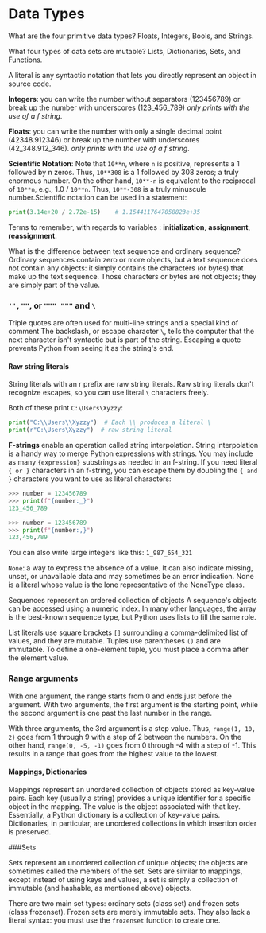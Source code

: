# Data Types

What are the four primitive data types? Floats, Integers, Bools, and Strings.

What four types of data sets are mutable? Lists, Dictionaries, Sets, and Functions.

A literal is any syntactic notation that lets you directly represent an object in source code. 

**Integers**: you can write the number without separators (123456789) or break up the number with underscores (123_456_789) _only prints with the use of a f string_. 

**Floats**: you can write the number with only a single decimal point (42348.912346) or break up the number with underscores (42_348.912_346). _only prints with the use of a f string_.

**Scientific Notation**: Note that `10**n`, where `n` is positive, represents a 1 followed by n zeros. Thus, `10**308` is a 1 followed by 308 zeros; a truly enormous number. On the other hand, `10**-n` is equivalent to the reciprocal of `10**n`, e.g., 1.0 / `10**n`. Thus, `10**-308` is a truly minuscule number.Scientific notation can be used in a statement:  

```python 
print(3.14e+20 / 2.72e-15)    # 1.1544117647058823e+35
```

Terms to remember, with regards to variables : **initialization**, **assignment**, **reassignment**.

What is the difference between text sequence and ordinary sequence?  Ordinary sequences contain zero or more objects, but a text sequence does not contain any objects: it simply contains the characters (or bytes) that make up the text sequence. Those characters or bytes are not objects; they are simply part of the value.

### `''`, `""`,  or `""" """` and `\`

Triple quotes are often used for multi-line strings and a special kind of comment 
The backslash, or escape character `\`, tells the computer that the next character isn't syntactic but is part of the string. Escaping a quote prevents Python from seeing it as the string's end.

#### Raw string literals

String literals with an r prefix are raw string literals. Raw string literals don't recognize escapes, so you can use literal `\` characters freely.

Both of these print `C:\Users\Xyzzy`:
```python
print("C:\\Users\\Xyzzy")  # Each \\ produces a literal \
print(r"C:\Users\Xyzzy")  # raw string literal
```

**F-strings** enable an operation called string interpolation. String interpolation is a handy way to merge Python expressions with strings.
You may include as many `{expression}` substrings as needed in an f-string. 
If you need literal `{ or }` characters in an f-string, you can escape them by doubling 
the `{ and }` characters you want to use as literal characters:

```python
>>> number = 123456789
>>> print(f"{number:_}")
123_456_789

>>> number = 123456789
>>> print(f"{number:,}")
123,456,789
```

You can also write large integers like this: `1_987_654_321`

`None`: a way to express the absence of a value.  It can also indicate missing, unset, 
or unavailable data and may sometimes be an error indication. None is a literal whose 
value is the lone representative of the NoneType class.

Sequences represent an ordered collection of objects A sequence's objects can be accessed 
using a numeric index. In many other languages, the array is the best-known sequence type, 
but Python uses lists to fill the same role. 

List literals use square brackets `[]` surrounding a comma-delimited list of values, and they are mutable. Tuples use parentheses `()` and are immutable. To define a one-element tuple, you must place a comma after the element value.

### Range arguments

With one argument, the range starts from 0 and ends just before the argument.
With two arguments, the first argument is the starting point, while the second 
argument is one past the last number in the range. 

With three arguments, the 3rd argument is a step value. Thus, `range(1, 10, 2)` 
goes from 1 through 9 with a step of 2 between the numbers. On the other hand, 
`range(0, -5, -1)` goes from 0 through -4 with a step of -1. This results in a range 
that goes from the highest value to the lowest.

#### Mappings, Dictionaries

Mappings represent an unordered collection of objects stored as key-value 
pairs. Each key (usually a string) provides a unique identifier for a specific object 
in the mapping. The value is the object associated with that key. Essentially, a Python 
dictionary is a collection of key-value pairs. Dictionaries, in particular, are unordered 
collections in which insertion order is preserved.

###Sets

Sets represent an unordered collection of unique objects; the objects are sometimes called 
the members of the set. Sets are similar to mappings, except instead of using keys and 
values, a set is simply a collection of immutable (and hashable, as mentioned above) 
objects.

There are two main set types: ordinary sets (class set) and frozen sets (class frozenset). 
Frozen sets are merely immutable sets. They also lack a literal syntax: you must use the 
`frozenset` function to create one.
